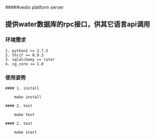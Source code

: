 #####vedio platform server

## 提供water数据库的rpc接口，供其它语言api调用


### 环境需求

    1. python2 >= 2.7.5
    2. thrif >= 0.9.3
    3. sqlalchemy >= later
    4. cg_core >= 1.0


### 使用姿势

    #### 1. install

        make install

    #### 2. test

        make test

    #### 2. test

        make start